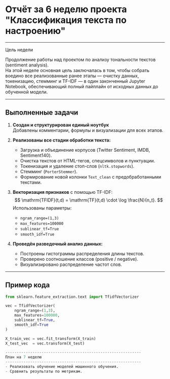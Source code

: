 # Отчёт за 6 неделю проекта "Классификация текста по настроению"  

---

Цель недели

Продолжение работы над проектом по анализу тональности текстов (sentiment analysis).  
На этой неделе основная цель заключалась в том, чтобы собрать воедино все реализованные ранее этапы — очистку данных, токенизацию, стемминг и TF-IDF — в один законченный Jupyter Notebook, обеспечивающий полный пайплайн от исходных данных до обученной модели.

---

## Выполненные задачи

1. **Создан и структурирован единый ноутбук**  
   Добавлены комментарии, формулы и визуализации для всех этапов.  

2. **Реализованы все стадии обработки текста:**
   - Загрузка и объединение корпусов (Twitter Sentiment, IMDB, Sentiment140).  
   - Очистка текстов от HTML-тегов, спецсимволов и пунктуации.  
   - Токенизация и удаление стоп-слов (`nltk.stopwords`).  
   - Стемминг (`PorterStemmer`).  
   - Формирование новой колонки `Text_clean` с предобработанными текстами.

3. **Векторизация признаков** с помощью TF-IDF:
   $$
   \mathrm{TFIDF}(t,d) = \mathrm{TF}(t,d) \cdot \log \frac{N}{n_t}.
   $$
   Использованы параметры:
   - `ngram_range=(1,3)`
   - `max_features=100000`
   - `sublinear_tf=True`
   - `smooth_idf=True`

4. **Проведён разведочный анализ данных:**
   - Построены гистограммы распределения длины текстов.  
   - Проверено соотношение классов (positive / negative).  
   - Визуализировано распределение частот слов.

---

## Пример кода
```python
from sklearn.feature_extraction.text import TfidfVectorizer

vec = TfidfVectorizer(
    ngram_range=(1,3),
    max_features=100000,
    sublinear_tf=True,
    smooth_idf=True
)

X_train_vec = vec.fit_transform(X_train)
X_test_vec  = vec.transform(X_test)

------------------------------------------------------------
План на 7 неделю
------------------------------------------------------------
- Реализовать обучение моделей машинного обучения.
- Сравнить результаты по метрикам.
